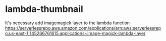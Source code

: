 # lambda-thumbnail

It's necessary add imagemagick layer to the lambda function
https://serverlessrepo.aws.amazon.com/applications/arn:aws:serverlessrepo:us-east-1:145266761615:applications~image-magick-lambda-layer
